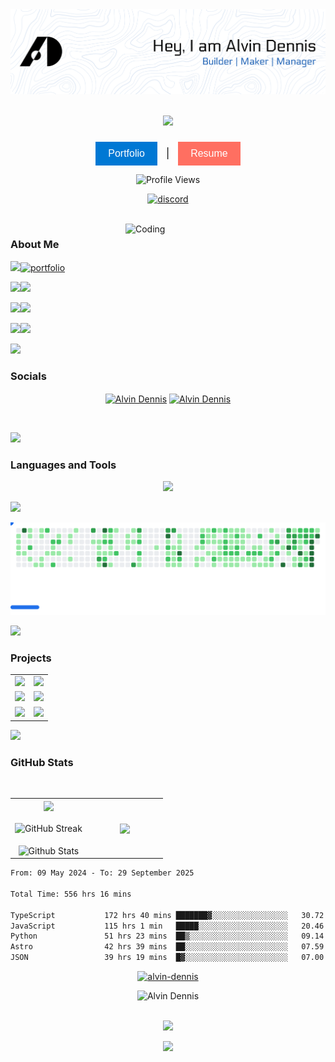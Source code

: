 <div align="center">
<picture>
  <source
    media="(prefers-color-scheme: dark)"
    srcset="assets/banner-dark.png"
  />
  <source
    media="(prefers-color-scheme: light)"
    srcset="assets/banner-light.png"
  />
  <img alt="Banner" src="assets/banner-light.png" />
</picture>
</div>

<br/>

 <p align="center"><a href="https://github.com/alvin-dennis"><img src="https://readme-typing-svg.herokuapp.com?lines=Frontend+Engineer;Freelancer;Tech+Enthusiast;UI/UX+Designer;Bot+Developer&center=true&width=500&height=30"></a></p>

###

<p align="center">
  <a href="https://alvindennis.tech/" target="_blank" style="text-decoration: none;">
    <button style="background-color: #0078D4; color: white; border: none; padding: 10px 20px; font-size: 16px; cursor: pointer;">Portfolio</button>
  </a>
  <span style="margin: 0 10px; font-size: 16px; color: #000;">|</span>
  <a href="https://resume.alvindennis.tech" target="_blank" style="text-decoration: none;">
    <button style="background-color: #FF6F61; color: white; border: none; padding: 10px 20px; font-size: 16px; cursor: pointer;">Resume</button>
  </a>
</p>

<p align="center">
  <img src="https://komarev.com/ghpvc/?username=alvin-dennis&color=16537E&style=for-the-badge" alt="Profile Views"/>
</p>

<p align="center">
  <a href="https://discord.com/users/732503927940972605">
    <picture>
      <source alt="discord" media="(prefers-color-scheme: dark)" srcset="https://discord.c99.nl/widget/theme-3/732503927940972605.png" >
      <img alt="discord" src="https://discord.c99.nl/widget/theme-3/732503927940972605.png" />
    </picture>
  </a>
</p>

<br>

<img align="right" alt="Coding"  width="320" src="https://octodex.github.com/images/daftpunktocat-thomas.gif">
<h3>About Me</h3>


 ![](https://img.shields.io/badge/🔭%20I’m%20currently%20working%20on%20-%23E34F26?style=for-the-badge&logoColor=white)[![portfolio](https://img.shields.io/badge/HackSup%20-%231877F2?style=for-the-badge&logoColor=white)](https://alvin-dennis.vercel.app)

 
 ![](https://img.shields.io/badge/🌱%20I’m%20currently%20learning-%234ea94b?style=for-the-badge&logoColor=white)![](https://img.shields.io/badge/Backend%20Web%20Development%20-%23563D7C?style=for-the-badge) 
 
 ![](https://img.shields.io/badge/💬%20Ask%20me%20about-%23FF0000?style=for-the-badge)![](https://img.shields.io/badge/Tech%20-%23E34F26?style=for-the-badge)
 
 
![](https://img.shields.io/badge/📫%20Reach%20out%20to%20me-%23323330?style=for-the-badge&logoColor=white)![](https://img.shields.io/badge/alvindennis80@gmail.com-%23ED8B00?style=for-the-badge&logoColor=white)


<img src="https://user-images.githubusercontent.com/73097560/115834477-dbab4500-a447-11eb-908a-139a6edaec5c.gif"/>

<h3 align="left"> Socials</h3>
<a href="https://linkedin.com/in/alvin-dennis-0a70ba163" target="blank"> <p align="center"> <img align="center" src="https://raw.githubusercontent.com/rahuldkjain/github-profile-readme-generator/master/src/images/icons/Social/linked-in-alt.svg" alt="Alvin Dennis" height="30" width="40" /></a>
<a href="https://instagram.com/_a.lvin._" target="blank"><img align="center" src="https://raw.githubusercontent.com/rahuldkjain/github-profile-readme-generator/master/src/images/icons/Social/instagram.svg" alt="Alvin Dennis" height="30" width="40" /></a>
</p>

<br>

<img src="https://user-images.githubusercontent.com/73097560/115834477-dbab4500-a447-11eb-908a-139a6edaec5c.gif"></a>



<h3 align="left">Languages and Tools</h3>

<p align="center">
  <a href="https://skillicons.dev">
    <img src="https://skillicons.dev/icons?i=js,c,react,nextjs,vue,tailwind,astro,figma,md,latex,nodejs,express,elysia,workers,firebase,supabase,prisma,redis,postgres,sqlite,vercel,netlify,cloudflare,docker,git,githubactions,postman,arduino,raspberrypi,matlab," />
  </a>
</p>

<img src="https://user-images.githubusercontent.com/73097560/115834477-dbab4500-a447-11eb-908a-139a6edaec5c.gif"></a>

<div align="center">
<picture>
  <source
    media="(prefers-color-scheme: dark)"
    srcset="assets/breakout-dark.svg"
  />
  <source
    media="(prefers-color-scheme: light)"
    srcset="assets/breakout-light.svg"
  />
  <img alt="Breakout Game" src="assets/breakout-light.svg" />
</picture>
</div>

<img src="https://user-images.githubusercontent.com/73097560/115834477-dbab4500-a447-11eb-908a-139a6edaec5c.gif"></a>

<h3 align="left">Projects</h3>

<div align="center">
  <table>
    <tr>
      <td>
        <a href="https://github.com/alvin-dennis/EleGuard">
          <img src="https://github-readme-stats.vercel.app/api/pin/?username=alvin-dennis&repo=EleGuard&theme=transparent&hide_border=false&border_radius=15" />
        </a>
      </td>
      <td>
        <a href="https://github.com/alvin-dennis/Beyond-Syllabus">
          <img src="https://github-readme-stats.vercel.app/api/pin/?username=alvin-dennis&repo=Beyond-Syllabus&theme=transparent&hide_border=false&border_radius=15" />
        </a>
      </td>
    </tr>
    <tr>
     <td>
        <a href="https://github.com/alvin-dennis/DropaLink">
          <img src="https://github-readme-stats.vercel.app/api/pin/?username=alvin-dennis&repo=DropaLink&theme=transparent&hide_border=false&border_radius=15" />
        </a>
      </td>
      <td>
        <a href="https://github.com/alvin-dennis/alvin-dennis.github.io">
          <img src="https://github-readme-stats.vercel.app/api/pin/?username=alvin-dennis&repo=alvin-dennis.github.io&theme=transparent&hide_border=false&border_radius=15" />
        </a>
      </td>
    </tr>
   <tr>
     <td>
        <a href="https://github.com/alvin-dennis/WaMate">
          <img src="https://github-readme-stats.vercel.app/api/pin/?username=alvin-dennis&repo=WaMate&theme=transparent&hide_border=false&border_radius=15" />
        </a>
      </td>
      <td>
        <a href="https://github.com/alvin-dennis/Aksharam">
          <img src="https://github-readme-stats.vercel.app/api/pin/?username=alvin-dennis&repo=Aksharam&theme=transparent&hide_border=false&border_radius=15" />
        </a>
      </td>
    </tr>
  </table>
</div>

<img src="https://user-images.githubusercontent.com/73097560/115834477-dbab4500-a447-11eb-908a-139a6edaec5c.gif"></a>

<h3 align="left">GitHub Stats</h3>

</br>

<p align="center">
 
  <!--- stats (start) -->
<table align="center">
<tr border="none">
<td width="50%" align="center">
  
  <img  align="center"  src="https://github-readme-stats.vercel.app/api?username=alvin-dennis&theme=transparent&show_icons=true&count_private=true&include_all_commits=false" />
  <br></br>
  <img align="center" src="https://streak-stats.demolab.com?user=alvin-dennis&theme=transparent" alt="GitHub Streak" /></a>
  <br></br>
  <img align="center" src="https://github-profile-summary-cards.vercel.app/api/cards/profile-details?username=alvin-dennis&theme=transparent" alt="Github Stats"/>
</td>

<td width="50%" align="center">

  <img  align="center"  src="https://github-readme-stats.vercel.app/api/top-langs/?username=alvin-dennis&theme=transparent&hide_border=false&no-bg=true&no-frame=true&langs_count=10"/>
  
  </td>
</tr>
</table>

<!--START_SECTION:waka-->

```txt
From: 09 May 2024 - To: 29 September 2025

Total Time: 556 hrs 16 mins

TypeScript           172 hrs 40 mins ███████▓░░░░░░░░░░░░░░░░░   30.72 %
JavaScript           115 hrs 1 min   █████░░░░░░░░░░░░░░░░░░░░   20.46 %
Python               51 hrs 23 mins  ██▒░░░░░░░░░░░░░░░░░░░░░░   09.14 %
Astro                42 hrs 39 mins  ██░░░░░░░░░░░░░░░░░░░░░░░   07.59 %
JSON                 39 hrs 19 mins  █▓░░░░░░░░░░░░░░░░░░░░░░░   07.00 %
```

<!--END_SECTION:waka-->

<p align="center"> <a href="https://github.com/ryo-ma/github-profile-trophy"><img src="https://github-profile-trophy.vercel.app/?username=alvin-dennis&theme=onedark&title=-Reviews" alt="alvin-dennis" /></a> </p>

<div align="center">
  <img width="868px" src="https://github-readme-activity-graph.vercel.app/graph?username=alvin-dennis&theme=react-dark" alt="Alvin Dennis"/>
</div>

<br>
 
 <div align="center">
 <p align="center"">
<img src="https://media.giphy.com/media/jpVnC65DmYeyRL4LHS/giphy.gif" width="20%">
</p>


<img src="https://user-images.githubusercontent.com/73097560/115834477-dbab4500-a447-11eb-908a-139a6edaec5c.gif"></a>

<br>

<div></div>
</div>
